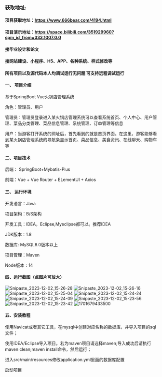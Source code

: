 ### 获取地址:
#### 项目获取地址：https://www.666bear.com/4194.html
#### 项目演示地址：https://space.bilibili.com/351929960?spm_id_from=333.1007.0.0
#### 接毕业设计和论文
#### 接网站建设、小程序、H5、APP、各种系统、样式修改等

#### 所有项目以及源代码本人均调试运行无问题 可支持远程调试运行

#### 一、 项目介绍
基于SpringBoot Vue火锅店管理系统

角色：管理员、用户

管理员：管理员登录进入某火锅店管理系统可以查看系统首页、个人中心、用户管理、菜品分类管理、菜品信息管理、系统管理、订单管理等信息

用户：当游客打开系统的网址后，首先看到的就是首页界面。在这里，游客能够看到某火锅店管理系统的导航条显示首页、菜品信息、美食资讯、在线聊天、购物车等
#### 二、项目技术
后端： SpringBoot+Mybatis-Plus

前端：Vue + Vue Router + ELementUI + Axios

#### 三、 运行环境
开发语言：Java

项目架构：B/S架构

开发工具：IDEA，Eclipse,Myeclipse都可以。推荐IDEA

JDK版本：1.8

数据库: MySQL8.0版本以上

项目管理：Maven

Node版本：14
#### 四、运行截图（点图片可放大）
![Snipaste_2023-12-02_15-26-28](https://github.com/666bears/HotPot/assets/143094776/9f4383b5-3ad7-426e-80f8-76d0c462588a)
![Snipaste_2023-12-02_15-26-16](https://github.com/666bears/HotPot/assets/143094776/5a2abc89-8dd7-410d-8810-16024a2188a3)
![Snipaste_2023-12-02_15-25-04](https://github.com/666bears/HotPot/assets/143094776/2bfb1357-8ee5-4c7f-82ca-d77c900d38f3)
![Snipaste_2023-12-02_15-24-24](https://github.com/666bears/HotPot/assets/143094776/a7740fc0-ec38-4e7f-b557-dc527cd56e30)
![Snipaste_2023-12-02_15-24-09](https://github.com/666bears/HotPot/assets/143094776/32ffd8d9-d1ae-4896-8cb1-13ee30252e66)
![Snipaste_2023-12-02_15-23-56](https://github.com/666bears/HotPot/assets/143094776/d9af69eb-ef2c-430b-9da5-2fc90ae0af44)
![Snipaste_2023-12-02_15-23-42](https://github.com/666bears/HotPot/assets/143094776/59e481cf-4b8f-41e9-b3b2-9b222d6e624d)
![1701679433500](https://github.com/666bears/HotPot/assets/143094776/575c9698-d319-4a0f-9dce-bdaa6da2e0fc)





#### 五、安装教程
使用Navicat或者其它工具，在mysql中创建对应名称的数据库，并导入项目的sql文件；

使用IDEA/Eclipse导入项目，若为maven项目请选择maven;导入成功后请执行maven clean;maven install命令，然后运行；

进入src/main/resources修改application.yml里面的数据库配置

启动项目





